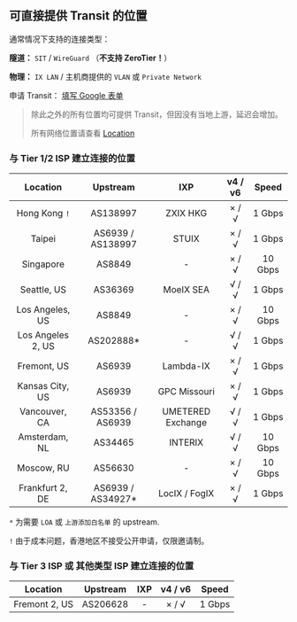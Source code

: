 ## 可直接提供 Transit 的位置
通常情况下支持的连接类型：

**隧道：** `SIT` / `WireGuard` （**不支持 ZeroTier！**）

**物理：** `IX LAN` / 主机商提供的 `VLAN` 或 `Private Network`

申请 Transit： [填写 Google 表单](https://docs.google.com/forms/d/1SasEOAeSqNKDwfeY1-lgq1L020n0V3ashHsIe--elhk)



> 除此之外的所有位置均可提供 Transit，但因没有当地上游，延迟会增加。
> 
> 所有网络位置请查看 [Location](./location.md)
### 与 Tier 1/2 ISP 建立连接的位置
| Location | Upstream | IXP | v4 / v6 | Speed |
| :----: | :----: | :----: | :----: | :----: |
| Hong Kong `!` | AS138997 | ZXIX HKG | × / √ | 1 Gbps |
| Taipei | AS6939 / AS138997 | STUIX | × / √ | 1 Gbps |
| Singapore | AS8849 | - | × / √ | 10 Gbps |
| Seattle, US | AS36369 | MoeIX SEA | √ / √ | 1 Gbps |
| Los Angeles, US | AS8849 | - | × / √ | 10 Gbps |
| Los Angeles 2, US | AS202888* | - | √ / √ | 1 Gbps |
| Fremont, US | AS6939 | Lambda-IX  | × / √ | 1 Gbps |
| Kansas City, US | AS6939 | GPC Missouri  | × / √ | 1 Gbps |
| Vancouver, CA | AS53356 / AS6939 | UMETERED Exchange | √ / √ | 1 Gbps |
| Amsterdam, NL | AS34465 | INTERIX | √ / √ | 10 Gbps |
| Moscow, RU | AS56630 | - | × / √ | 10 Gbps |
| Frankfurt 2, DE | AS6939 / AS34927* | LocIX / FogIX | × / √ | 1 Gbps |

`*` 为需要 `LOA` 或 `上游添加白名单` 的 upstream.

`!` 由于成本问题，香港地区不接受公开申请，仅限邀请制。


### 与 Tier 3 ISP 或 其他类型 ISP 建立连接的位置
| Location | Upstream | IXP | v4 / v6 | Speed |
| :----: | :----: | :----: | :----: | :----: |
| Fremont 2, US | AS206628 | - | × / √ | 1 Gbps |



